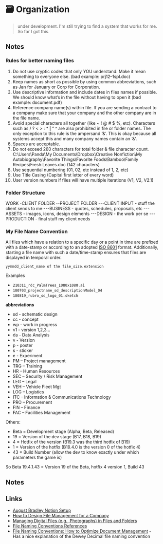 # 🗃 Organization

> under development. I'm still trying to find a system that works for me. So far I got this.

## Notes

### Rules for better naming files

1. Do not use cryptic codes that only YOU understand. Make it mean something to everyone else. \(bad example: prj12–1spl.doc\)
2. Keep names as short as possible by using common abbreviations, such as Jan for January or Corp for Corporation.
3. Use descriptive information and include dates in files names if possible. We should know what’s in the file without having to open it \(bad example: document.pdf\)
4. Reference company name\(s\) within file. If you are sending a contract to a company make sure that your company and the other company are in the file name.
5. Avoid special characters all together \(like ~ ! @ \# $ %, etc\). Characters such as / ? &lt; &gt;  : \* \| “ ^ are also prohibited in file or folder names. The only exception to this rule is the ampersand ‘&’. This is okay because all systems accept this and many company names contain an ‘&’.
6. Spaces are acceptable.
7. Do not exceed 260 characters for total folder & file character count. C:\Users\Panda\My Documents\Dropbox\Creative Nonfiction\My Autobiography\Favorite Things\Favorite Foods\Bamboo\Family Recipes\Fresh Leaves.doc \(142 characters\)
8. Use sequential numbering \(01, 02, etc instead of 1, 2, etc\)
9. Use Title Casing \(Capital first letter of every word\)
10. User version numbers if files will have multiple iterations \(V1, V2, V2.1\)

### Folder Structure

WORK -CLIENT FOLDER --PROJECT FOLDER ---CLIENT INPUT - stuff the client sends to me ---BUSINESS - quotes, schedules, proposals, etc ---ASSETS - images, icons, design elements ---DESIGN - the work per se ---PRODUCTION - final stuff my client needs

### My File Name Convention

All files which have a relation to a specific day or a point in time are prefixed with a date-stamp or according to an adopted [ISO 8601](https://en.wikipedia.org/wiki/ISO_8601) format. Additionally, starting a file name with such a date/time-stamp ensures that files are displayed in temporal order.

`yymmdd_client_name of the file_size.extension`

Examples

* `210311_rdc_PalmTrees_1080x1080.ai`
* `180703_projectname_sd_descriptionModel_04`
* `180819_rubro_sd_logo_01.sketch`

**abbreviations**

* sd - schematic design
* cc - concept
* wp - work in progress
* v1 - version 1,2,3…
* da - Data Analysis
* v - Version
* p - poster
* s - sticker
* e - Experiment
* PM – Project management
* TRG – Training
* HR – Human Resources
* SEC – Security / Risk Management
* LEG – Legal
* VEH – Vehicle Fleet Mgt
* LOG – Logistics
* ITC – Information & Communications Technology
* PRO – Procurement
* FIN – Finance
* FAC – Facilities Management

Others:

* Beta = Development stage \(Alpha, Beta, Released\)
* 19 = Version of the dev stage \(B17, B18, B19\)
* 4 = Hotfix of the version \(B19.3 was the third hotfix of B19\)
* 1 = Version of the hotfix \(B19.4.0 is the version 0 of the hotfix 4\)
* 43 = Build Number \(allow the dev to know exactly under which parameters the game is\)

So Beta 19.4.1.43 = Version 19 of the Beta, hotfix 4 version 1, Build 43

## Notes

## Links

* [August Bradley Notion Setup](https://www.youtube.com/watch?v=4-TYSah25UM)
* [How to Design File Management for a Company](https://karl-voit.at/2021/01/11/company-file-management/)
* [Managing Digital Files \(e.g., Photographs\) in Files and Folders](https://karl-voit.at/managing-digital-photographs/)
* [File Naming Conventions References](https://www.exadox.com/index.php?url=en/filenaming-conventions)
* [File Naming Conventions: How to Optimize Document Management](https://www.process.st/file-naming-conventions/) - Has a nice explanation of the Dewey Decimal file naming convention


